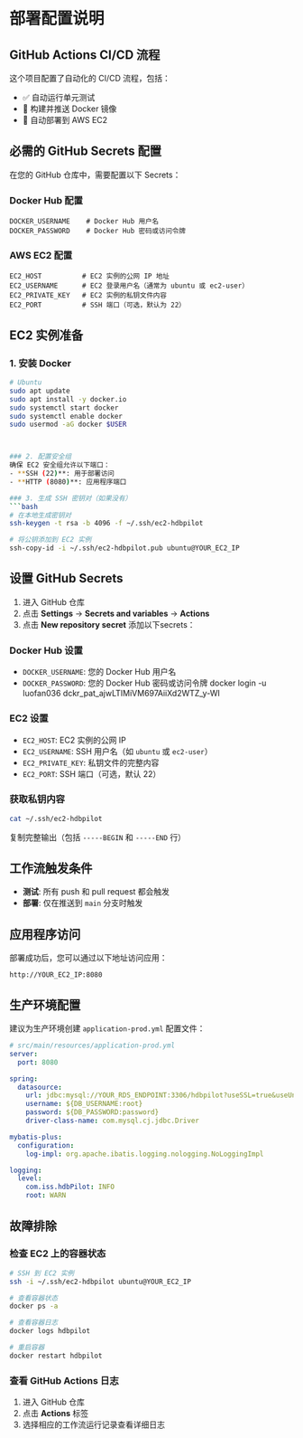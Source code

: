 # 部署配置说明

## GitHub Actions CI/CD 流程

这个项目配置了自动化的 CI/CD 流程，包括：
- ✅ 自动运行单元测试
- 🐳 构建并推送 Docker 镜像
- 🚀 自动部署到 AWS EC2

## 必需的 GitHub Secrets 配置

在您的 GitHub 仓库中，需要配置以下 Secrets：

### Docker Hub 配置
```
DOCKER_USERNAME    # Docker Hub 用户名
DOCKER_PASSWORD    # Docker Hub 密码或访问令牌
```

### AWS EC2 配置
```
EC2_HOST          # EC2 实例的公网 IP 地址
EC2_USERNAME      # EC2 登录用户名（通常为 ubuntu 或 ec2-user）
EC2_PRIVATE_KEY   # EC2 实例的私钥文件内容
EC2_PORT          # SSH 端口（可选，默认为 22）
```

## EC2 实例准备

### 1. 安装 Docker
```bash
# Ubuntu
sudo apt update
sudo apt install -y docker.io
sudo systemctl start docker
sudo systemctl enable docker
sudo usermod -aG docker $USER



### 2. 配置安全组
确保 EC2 安全组允许以下端口：
- **SSH (22)**: 用于部署访问
- **HTTP (8080)**: 应用程序端口

### 3. 生成 SSH 密钥对（如果没有）
```bash
# 在本地生成密钥对
ssh-keygen -t rsa -b 4096 -f ~/.ssh/ec2-hdbpilot

# 将公钥添加到 EC2 实例
ssh-copy-id -i ~/.ssh/ec2-hdbpilot.pub ubuntu@YOUR_EC2_IP
```

## 设置 GitHub Secrets

1. 进入 GitHub 仓库
2. 点击 **Settings** → **Secrets and variables** → **Actions**
3. 点击 **New repository secret** 添加以下secrets：

### Docker Hub 设置
- `DOCKER_USERNAME`: 您的 Docker Hub 用户名
- `DOCKER_PASSWORD`: 您的 Docker Hub 密码或访问令牌
docker login -u luofan036
dckr_pat_ajwLTIMiVM697AiiXd2WTZ_y-WI

### EC2 设置
- `EC2_HOST`: EC2 实例的公网 IP
- `EC2_USERNAME`: SSH 用户名（如 `ubuntu` 或 `ec2-user`）
- `EC2_PRIVATE_KEY`: 私钥文件的完整内容
- `EC2_PORT`: SSH 端口（可选，默认 22）

### 获取私钥内容
```bash
cat ~/.ssh/ec2-hdbpilot
```
复制完整输出（包括 `-----BEGIN` 和 `-----END` 行）

## 工作流触发条件

- **测试**: 所有 push 和 pull request 都会触发
- **部署**: 仅在推送到 `main` 分支时触发

## 应用程序访问

部署成功后，您可以通过以下地址访问应用：
```
http://YOUR_EC2_IP:8080
```

## 生产环境配置

建议为生产环境创建 `application-prod.yml` 配置文件：

```yaml
# src/main/resources/application-prod.yml
server:
  port: 8080

spring:
  datasource:
    url: jdbc:mysql://YOUR_RDS_ENDPOINT:3306/hdbpilot?useSSL=true&useUnicode=true&characterEncoding=utf-8
    username: ${DB_USERNAME:root}
    password: ${DB_PASSWORD:password}
    driver-class-name: com.mysql.cj.jdbc.Driver

mybatis-plus:
  configuration:
    log-impl: org.apache.ibatis.logging.nologging.NoLoggingImpl

logging:
  level:
    com.iss.hdbPilot: INFO
    root: WARN
```

## 故障排除

### 检查 EC2 上的容器状态
```bash
# SSH 到 EC2 实例
ssh -i ~/.ssh/ec2-hdbpilot ubuntu@YOUR_EC2_IP

# 查看容器状态
docker ps -a

# 查看容器日志
docker logs hdbpilot

# 重启容器
docker restart hdbpilot
```

### 查看 GitHub Actions 日志
1. 进入 GitHub 仓库
2. 点击 **Actions** 标签
3. 选择相应的工作流运行记录查看详细日志 